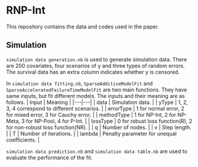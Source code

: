 # RNP-Int

This repository contains the data and codes used in the paper.

## Simulation

`simulation data generation.nb` is used to generate simulation data. There are 200 covariates, four scenarios of y and three types of random errors. The survival data has an extra column indicates whether y is censored.

In `simulation data fitting.nb`, `SparseAdditiveModelFit` and `SparseAcceleratedFailureTimeModelFit` are two main functions. They have same inputs, but fit different models. The inputs and their meaning are as follows.
| Input | Meaning |
|---|---|
| data | Simulation data. |
| yType | 1, 2, 3, 4 correspond to different scenarios. |
| errorType | 1 for normal error, 2 for mixed error, 3 for Cauchy error. |
| methodType | 1 for NP-Int, 2 for NP-Meta, 3 for NP-Pool, 4 for P-Int. |
| lossType | 0 for robust loss function(R), 2 for non-robust loss function(NR). |
| q | Number of nodes.                                             |
| v | Step length. |
| T | Number of iterations. |
| lambda | Penalty parameter for unequal coefficients. |

`simulation data prediction.nb` and `simulation data table.nb` are used to evaluate the performance of the fit.

